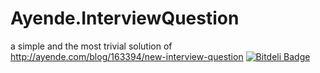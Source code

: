 Ayende.InterviewQuestion
========================

a simple and the most trivial solution of http://ayende.com/blog/163394/new-interview-question
[![Bitdeli Badge](https://d2weczhvl823v0.cloudfront.net/ibezuglyi/ayende.interviewquestion/trend.png)](https://bitdeli.com/free "Bitdeli Badge")

